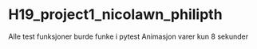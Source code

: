 # H19_project1_nicolawn_philipth
Alle test funksjoner burde funke i pytest
Animasjon varer kun 8 sekunder